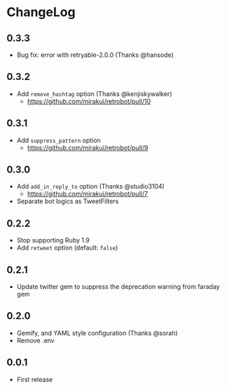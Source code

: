 # ChangeLog
## 0.3.3
- Bug fix: error with retryable-2.0.0 (Thanks @hansode)

## 0.3.2
- Add `remove_hashtag` option (Thanks @kenjiskywalker)
  - https://github.com/mirakui/retrobot/pull/10

## 0.3.1
- Add `suppress_pattern` option
  - https://github.com/mirakui/retrobot/pull/9

## 0.3.0
- Add `add_in_reply_to` option (Thanks @studio3104)
  - https://github.com/mirakui/retrobot/pull/7
- Separate bot logics as TweetFilters

## 0.2.2
- Stop supporting Ruby 1.9
- Add `retweet` option (default: `false`)

## 0.2.1
- Update twitter gem to suppress the deprecation warning from faraday gem

## 0.2.0
- Gemify, and YAML style configuration (Thanks @sorah)
- Remove .env

## 0.0.1
- First release

